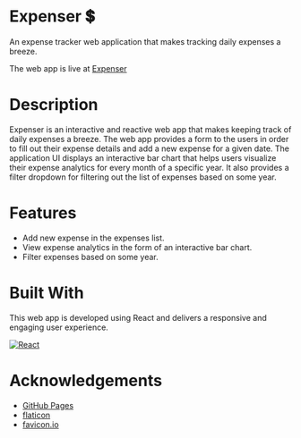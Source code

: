 # Expenser 💲

An expense tracker web application that makes tracking daily expenses a breeze.

The web app is live at [Expenser](https://abhithere.github.io/expenser/)

# Description

Expenser is an interactive and reactive web app that makes keeping track of daily expenses a breeze.
The web app provides a form to the users in order to fill out their expense details and add a new expense for a given date.
The application UI displays an interactive bar chart that helps users visualize their expense analytics for every month of a specific year.
It also provides a filter dropdown for filtering out the list of expenses based on some year.

# Features

* Add new expense in the expenses list.
* View expense analytics in the form of an interactive bar chart.
* Filter expenses based on some year.

# Built With

This web app is developed using React and delivers a responsive and engaging user experience.

[![React][react-shield]][react-url]

# Acknowledgements

* [GitHub Pages](https://pages.github.com)
* [flaticon](https://www.flaticon.com/)
* [favicon.io](https://favicon.io/)

<!-- REFERENCE VARIABLES -->
[react-shield]: https://img.shields.io/badge/react-%2320232a.svg?style=for-the-badge&logo=react&logoColor=%2361DAFB
[react-url]: https://reactjs.org/
